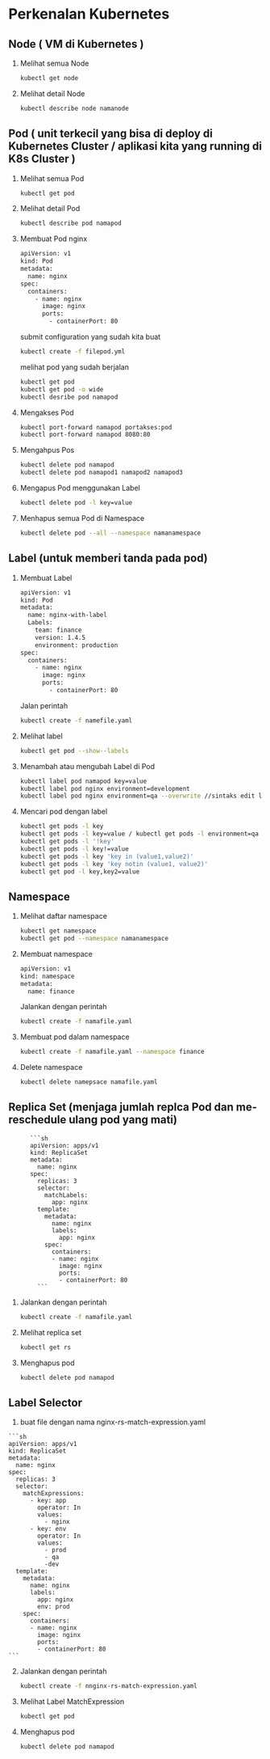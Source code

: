 # Perkenalan Kubernetes

## Node ( VM di Kubernetes )

  1.  Melihat semua Node

      ```sh
      kubectl get node
      ```
    
    
  
  2. Melihat detail Node

      ```sh
      kubectl describe node namanode
       ```
    
## Pod ( unit terkecil yang bisa di deploy di Kubernetes Cluster / aplikasi kita yang running di K8s Cluster )

  1. Melihat semua Pod

      ```sh
      kubectl get pod
      ```

  2. Melihat detail Pod

      ```sh
      kubectl describe pod namapod
      ```
    
  3. Membuat Pod nginx

      ```sh
      apiVersion: v1
      kind: Pod
      metadata:
        name: nginx
      spec:
        containers:
          - name: nginx
            image: nginx
            ports:
              - containerPort: 80
      ```
     
     submit configuration yang sudah kita buat
     
     ```sh
     kubectl create -f filepod.yml
     ```
     
     melihat pod yang sudah berjalan
     
     ```sh
     kubectl get pod
     kubectl get pod -o wide
     kubectl desribe pod namapod
     ```
     
 4. Mengakses Pod

     ```sh
     kubectl port-forward namapod portakses:pod
     kubectl port-forward namapod 8080:80
     ```
     
  5. Mengahpus Pos

      ```sh
     kubectl delete pod namapod
     kubectl delete pod namapod1 namapod2 namapod3
     ```
     
  6. Mengapus Pod menggunakan Label
  
     ```sh
     kubectl delete pod -l key=value
     ```
     
  7. Menhapus semua Pod di Namespace
    
     ```sh
     kubectl delete pod --all --namespace namanamespace
     ```

## Label (untuk memberi tanda pada pod)

   1. Membuat Label
 
      ```sh
      apiVersion: v1
      kind: Pod
      metadata:
        name: nginx-with-label
        Labels:
          team: finance
          version: 1.4.5
          environment: production
      spec:
        containers:
          - name: nginx
            image: nginx
            ports:
              - containerPort: 80
      ```
     
      Jalan perintah
     
      ```sh
      kubectl create -f namefile.yaml
      ```  
    
   2. Melihat label

      ```sh
      kubectl get pod --show--labels
      ```
    
   3. Menambah atau mengubah Label di Pod
    
      ```sh
      kubectl label pod namapod key=value
      kubectl label pod nginx environment=development
      kubectl label pod nginx environment=qa --overwrite //sintaks edit label
      ```
    
   4. Mencari pod dengan label
    
      ```sh
      kubectl get pods -l key
      kubectl get pods -l key=value / kubectl get pods -l environment=qa
      kubectl get pods -l '!key'
      kubectl get pods -l key!=value
      kubectl get pods -l key 'key in (value1,value2)'
      kubectl get pods -l key 'key notin (value1, value2)'
      kubectl get pod -l key,key2=value
      ```
  
## Namespace

  1. Melihat daftar namespace
    
      ```sh
      kubectl get namespace
      kubectl get pod --namespace namanamespace
      ```
      
  2. Membuat namespace

      ```sh
      apiVersion: v1
      kind: namespace
      metadata:
        name: finance
      ```
      
     Jalankan dengan perintah
     
      ```sh
      kubectl create -f namafile.yaml
      ```
      
  3. Membuat pod dalam namespace

      ```sh
      kubectl create -f namafile.yaml --namespace finance
      ```
      
  4. Delete namespace

      ```sh
      kubectl delete namepsace namafile.yaml
      ```
      
## Replica Set (menjaga jumlah replca Pod dan me-reschedule ulang pod yang mati)

          ```sh
          apiVersion: apps/v1
          kind: ReplicaSet
          metadata:
            name: nginx
          spec:
            replicas: 3
            selector:
              matchLabels:
                app: nginx
            template:
              metadata:
                name: nginx
                labels:
                  app: nginx
              spec:
                containers:
                - name: nginx
                  image: nginx
                  ports:
                  - containerPort: 80
            ```
   1. Jalankan dengan perintah
      
      ```sh
      kubectl create -f namafile.yaml
      ```
      
   2. Melihat replica set
      
      ```sh
      kubectl get rs
      ```
      
   3. Menghapus pod
    
      ```sh
      kubectl delete pod namapod
      ```

## Label Selector

  1. buat file dengan nama nginx-rs-match-expression.yaml
  
    ```sh
    apiVersion: apps/v1
    kind: ReplicaSet
    metadata:
      name: nginx
    spec:
      replicas: 3
      selector:
        matchExpressions:
          - key: app
            operator: In
            values:
              - nginx
          - key: env
            operator: In
            values:
              - prod
              - qa
              -dev
      template:
        metadata:
          name: nginx
          labels:
            app: nginx
            env: prod
        spec:
          containers:
          - name: nginx
            image: nginx
            ports:
            - containerPort: 80
    ```
    
  2. Jalankan dengan perintah
      
      ```sh
      kubectl create -f nnginx-rs-match-expression.yaml
      ```
      
   3. Melihat Label MatchExpression
      
      ```sh
      kubectl get pod
      ```
      
   4. Menghapus pod
    
      ```sh
      kubectl delete pod namapod
      ``` 
